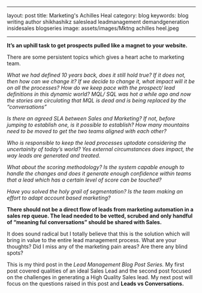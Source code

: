 
---

layout: post
title: Marketing's Achilles Heal
category: blog
keywords: blog writing author shikhashikz saleslead leadmanagement demandgeneration insidesales blogseries 
image: assets/images/Mktng achilles heel.jpeg

---
**It’s an uphill task to get prospects pulled like a magnet to your website.**

There are some persistent topics which gives a heart ache to marketing team. 

*What we had defined 10 years back, does it still hold true? If it does not, then how can we change it? If we decide to change it, what impact will it be on all the processes? How do we keep pace with the prospect/ lead definitions in this dynamic world? MQL/ SQL was hot a while ago and now the stories are circulating that MQL is dead and is being replaced by the “conversations”*

*Is there an agreed SLA between Sales and Marketing? If not, before jumping to establish one, is it possible to establish? How many mountains need to be moved to get the two teams aligned with each other?*

*Who is responsible to keep the lead processes uptodate considering the uncertainity of today’s world? Yes external circumstances does impact, the way leads are generated and treated.*

*What about the scoring methodology? Is the system capable enough to handle the changes and does it generate enough confidence within teams that a lead which has a certain level of score can be touched?*

*Have you solved the holy grail of segmentation? Is the team making an effort to adapt account based marketing?*

**There should not be a direct flow of leads from marketing automation in a sales rep queue. The lead needed to be vetted, scrubed and only handful of “meaning ful conversations” should be shared with Sales.**

It does sound radical but I totally believe that this is the solution which will bring in value to the entire lead management process. What are your thoughts? Did I miss any of the marketing pain areas? Are there any blind spots?

This is my third post in the *Lead Management Blog Post Series.* My first post covered qualities of an ideal Sales Lead and the second post focused on the challenges in generating a High Quality Sales lead. My next post will focus on the questions raised in this post and **Leads vs Conversations.**
